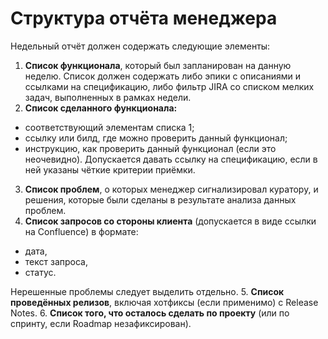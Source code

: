 # Структура отчёта менеджера

Недельный отчёт должен содержать следующие элементы:

1. **Список функционала**, который был запланирован на данную неделю. Список должен содержать либо эпики с описаниями и ссылками на спецификацию, либо фильтр JIRA со списком мелких задач, выполненных в рамках недели.
2. **Список сделанного функционала:**
  * соответствующий элементам списка 1;
  * ссылку или билд, где можно проверить данный функционал;
  * инструкцию, как проверить данный функционал (если это неочевидно). Допускается давать ссылку на спецификацию, если в ней указаны чёткие критерии приёмки.
3. **Список проблем**, о которых менеджер сигнализировал куратору, и решения, которые были сделаны в результате анализа данных проблем.
4. **Список запросов со стороны клиента** (допускается в виде ссылки на Confluence) в формате:
  * дата,
  * текст запроса,
  * статус.

  Нерешенные проблемы следует выделить отдельно.
5. **Список проведённых релизов**, включая хотфиксы (если применимо) с Release Notes.
6. **Список того, что осталось сделать по проекту** (или по спринту, если Roadmap незафиксирован).
